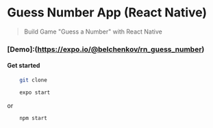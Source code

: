 # Guess Number App (React Native)

> Build Game "Guess a Number" with React Native

### [Demo]:(https://expo.io/@belchenkov/rn_guess_number)

#### Get started
```sh
    git clone
```
```sh
    expo start
```
or
```sh
    npm start
```
